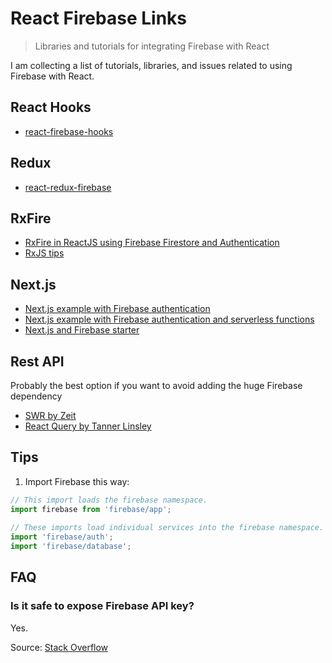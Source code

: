 # React Firebase Links
> Libraries and tutorials for integrating Firebase with React

I am collecting a list of tutorials, libraries, and issues related to using Firebase with React.

## React Hooks
- [react-firebase-hooks](https://www.npmjs.com/package/react-firebase-hooks)

## Redux
- [react-redux-firebase](https://www.npmjs.com/package/react-redux-firebase)

## RxFire
- [RxFire in ReactJS using Firebase Firestore and Authentication](https://ajonp.com/lessons/rxfire-in-reactjs-using-firebase-firestore-and-authentication/)
- [RxJS tips](https://fireship.io/lessons/rxjs-basic-pro-tips/)

## Next.js
- [Next.js example with Firebase authentication](https://github.com/zeit/next.js/tree/canary/examples/with-firebase-authentication)
- [Next.js example with Firebase authentication and serverless functions](https://github.com/zeit/next.js/tree/canary/examples/with-firebase-authentication-serverless)
- [Next.js and Firebase starter](https://github.com/rwieruch/nextjs-firebase-authentication)

## Rest API
Probably the best option if you want to avoid adding the huge Firebase dependency

- [SWR by Zeit](https://swr.now.sh/)
- [React Query by Tanner Linsley](https://github.com/tannerlinsley/react-query#usemutation)

## Tips
1. Import Firebase this way:
```js
// This import loads the firebase namespace.
import firebase from 'firebase/app';
 
// These imports load individual services into the firebase namespace.
import 'firebase/auth';
import 'firebase/database';
```

## FAQ
### Is it safe to expose Firebase API key?
Yes.

Source: [Stack Overflow](https://stackoverflow.com/questions/37482366/is-it-safe-to-expose-firebase-apikey-to-the-public)




